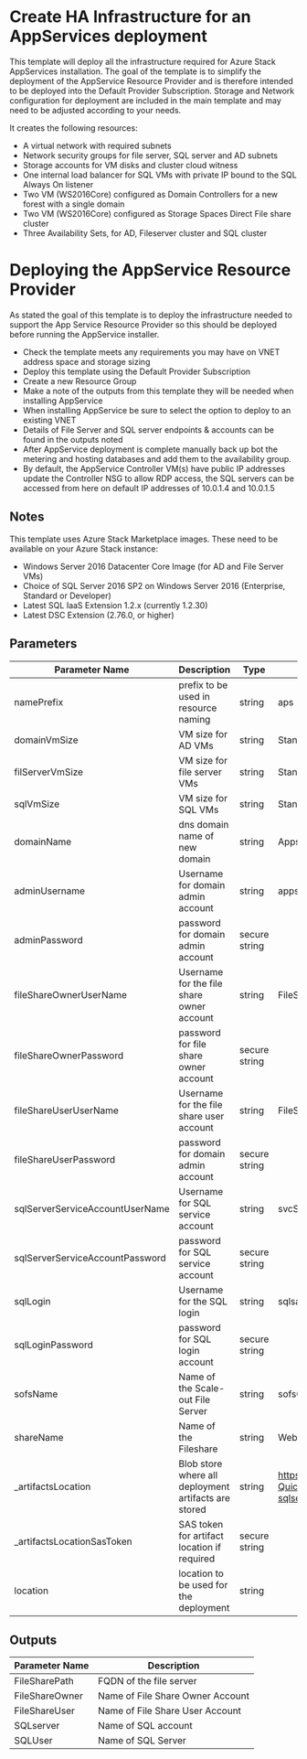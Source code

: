 # Create HA Infrastructure for an AppServices deployment

This template will deploy all the infrastructure required for Azure Stack AppServices installation. The goal of the template is to simplify the deployment of the AppService Resource Provider and is therefore intended to be deployed into the Default Provider Subscription. Storage and Network configuration for deployment are included in the main template and may need to be adjusted according to your needs.

 It creates the following resources:

* A virtual network with required subnets 
* Network security groups for file server, SQL server and AD subnets
* Storage accounts for VM disks and cluster cloud witness
* One internal load balancer for SQL VMs with private IP bound to the SQL Always On listener
* Two VM (WS2016Core) configured as Domain Controllers for a new forest with a single domain
* Two VM (WS2016Core) configured as Storage Spaces Direct File share cluster 
* Three Availability Sets, for AD, Fileserver cluster and SQL cluster 

# Deploying the AppService Resource Provider

As stated the goal of this template is to deploy the infrastructure needed to support the App Service Resource Provider so this should be deployed before running the AppService installer.

* Check the template meets any requirements you may have on VNET address space and storage sizing
* Deploy this template using the Default Provider Subscription
* Create a new Resource Group 
* Make a note of the outputs from this template they will be needed when installing AppService
* When installing AppService be sure to select the option to deploy to an existing VNET
* Details of File Server and SQL server endpoints & accounts can be found in the outputs noted 
* After AppService deployment is complete manually back up bot the metering and hosting databases and add them to the availability group. 
* By default, the AppService Controller VM(s) have public IP addresses update the Controller NSG to allow RDP access, the SQL servers can be accessed from here on default IP addresses of 10.0.1.4 and 10.0.1.5

## Notes

This template uses Azure Stack Marketplace images. These need to be available on your Azure Stack instance:

* Windows Server 2016 Datacenter Core Image (for AD and File Server VMs)
* Choice of SQL Server 2016 SP2 on Windows Server 2016 (Enterprise, Standard or Developer)
* Latest SQL IaaS Extension 1.2.x (currently 1.2.30)
* Latest DSC Extension (2.76.0, or higher)

## Parameters

| Parameter Name | Description | Type | Default Value
| --- | --- | --- | ---
| namePrefix | prefix to be used in resource naming | string | aps
| domainVmSize | VM size for AD VMs | string | Standard_DS1_v2
| filServerVmSize | VM size for file server VMs | string | Standard_DS2_v2
| sqlVmSize | VM size for SQL VMs | string | Standard_DS2_v2
| domainName | dns domain name of new domain | string | Appsvc.local
| adminUsername | Username for domain admin account | string | appsvcadmin
| adminPassword | password for domain admin account | secure string |
| fileShareOwnerUserName | Username for the file share owner account | string | FileShareOwner
| fileShareOwnerPassword | password for file share owner account | secure string |
| fileShareUserUserName | Username for the file share user account | string | FileShareUser
| fileShareUserPassword | password for domain admin account | secure string |
| sqlServerServiceAccountUserName | Username for SQL service account | string | svcSQL
| sqlServerServiceAccountPassword | password for SQL service account | secure string |
| sqlLogin | Username for the SQL login | string | sqlsa
| sqlLoginPassword | password for SQL login account | secure string |
| sofsName | Name of the Scale-out File Server | string | sofs01
| shareName | Name of the Fileshare | string | WebSites
| _artifactsLocation | Blob store where all deployment artifacts are stored | string |  https://raw.githubusercontent.com/Azure/AzureStack-QuickStart-Templates/master/appservice-fileserver-sqlserver-ha  
| _artifactsLocationSasToken | SAS token for artifact location if required | secure string |  
| location | location to be used for the deployment | string |

## Outputs

| Parameter Name | Description 
| --- | --- 
| FileSharePath | FQDN of the file server 
| FileShareOwner | Name of File Share Owner Account 
| FileShareUser | Name of File Share User Account 
| SQLserver | Name of SQL account 
| SQLUser | Name of SQL Server 
